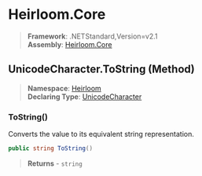 # Heirloom.Core

> **Framework**: .NETStandard,Version=v2.1  
> **Assembly**: [Heirloom.Core][0]

## UnicodeCharacter.ToString (Method)

> **Namespace**: [Heirloom][0]  
> **Declaring Type**: [UnicodeCharacter][1]

### ToString()

Converts the value to its equivalent string representation.

```cs
public string ToString()
```

> **Returns** - `string`

[0]: ../../../Heirloom.Core.md
[1]: ../UnicodeCharacter.md
